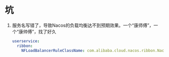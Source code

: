 # 坑

1. 服务名写错了，导致Nacos的负载均衡达不到预期效果。一个“康师傅”，一个“康帅傅”，找了好久
   ```yaml
   userservice:
     ribbon:
       NFLoadBalancerRuleClassName: com.alibaba.cloud.nacos.ribbon.NacosRule  # 负载均衡规则
   ```